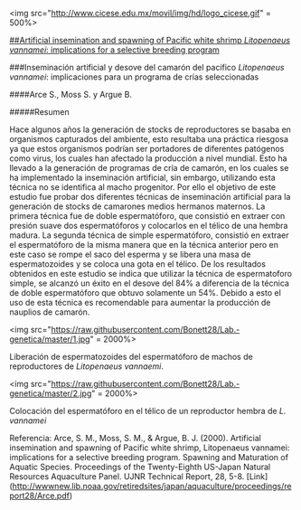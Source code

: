 <img src="http://www.cicese.edu.mx/movil/img/hd/logo_cicese.gif" = 500%>


[##Artificial insemination and spawning of Pacific white shrimp *Litopenaeus vannamei*: implications for a selective breeding program](http://wwwnew.lib.noaa.gov/retiredsites/japan/aquaculture/proceedings/report28/Arce.pdf)

###Inseminación artificial y desove del camarón del pacifico *Litopenaeus vannamei*: implicaciones para un programa de crías seleccionadas

####Arce S., Moss S. y Argue B. 

#####Resumen

Hace algunos años la generación de stocks de reproductores se basaba en organismos capturados del ambiente, esto resultaba una práctica
riesgosa ya que estos organismos podrían ser portadores de diferentes patógenos como virus, los cuales han afectado la producción a nivel
mundial. Esto ha llevado a la generación de programas de cría de camarón, en los cuales se ha implementado la inseminación artificial, sin
embargo, utilizando esta técnica no se identifica al macho progenitor. Por ello el objetivo de este estudio fue probar dos diferentes 
técnicas de inseminación artificial para la generación de stocks de camarones medios hermanos maternos. La primera técnica fue de doble 
espermatóforo, que consistió en extraer con presión suave dos espermatóforos  y colocarlos en el télico de una hembra madura. La segunda 
técnica de simple espermatóforo, consistió en extraer el espermatóforo de la misma manera que en la técnica anterior pero en este caso se 
rompe el saco del esperma y se libera una masa de espermatozoides y se coloca una gota en el télico. De los resultados obtenidos en este
estudio se indica que utilizar la técnica de espermatoforo simple, se alcanzó un éxito en el desove del 84% a diferencia de la técnica de
doble espermatóforo que obtuvo solamente un 54%. Debido a esto el uso de esta técnica es recomendable para aumentar la producción de
nauplios de camarón. 



<img src="https://raw.githubusercontent.com/Bonett28/Lab.-genetica/master/1.jpg" = 2000%>

Liberación de espermatozoides del espermatóforo de machos de reproductores de *Litopenaeus vannaemi*.


<img src="https://raw.githubusercontent.com/Bonett28/Lab.-genetica/master/2.jpg" = 2000%>

Colocación del espermatóforo en el télico de un reproductor hembra de *L. vannamei* 


Referencia: 
Arce, S. M., Moss, S. M., & Argue, B. J. (2000). Artificial insemination and spawning of Pacific white shrimp, Litopenaeus vannamei: 
implications for a selective breeding program. Spawning and Maturation of Aquatic Species. Proceedings of the Twenty-Eighth US-Japan 
Natural Resources Aquaculture Panel. UJNR Technical Report, 28, 5-8.
[Link] (http://wwwnew.lib.noaa.gov/retiredsites/japan/aquaculture/proceedings/report28/Arce.pdf)

